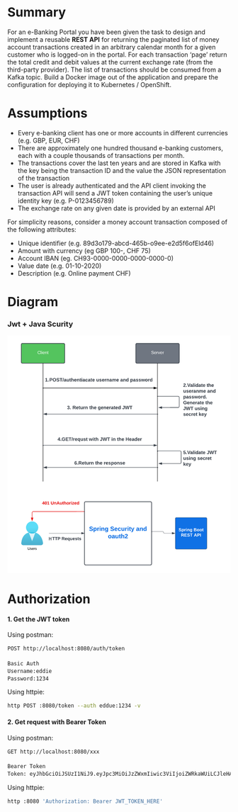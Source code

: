 # Summary

For an e-Banking Portal you have been given the task to design and implement a reusable **REST API** for returning the paginated list of money account transactions created in an arbitrary calendar month for a given customer who is logged-on in the portal. For each transaction ‘page’ return the total credit and debit values at the current exchange rate (from the third-party provider). The list of transactions should be consumed from a Kafka topic. Build a Docker image out of the application and prepare the configuration for deploying it to Kubernetes / OpenShift.

#  Assumptions

-   Every e-banking client has one or more accounts in different currencies (e.g. GBP, EUR, CHF)
-   There are approximately one hundred thousand e-banking customers, each with a couple thousands of transactions per month.
-   The transactions cover the last ten years and are stored in Kafka with the key being the transaction ID and the value the JSON representation of the transaction
-   The user is already authenticated and the API client invoking the transaction API will send a JWT token containing the user’s unique identity key (e.g. P-0123456789)
-   The exchange rate on any given date is provided by an external API

For simplicity reasons, consider a money account transaction composed of the following attributes:
-   Unique identifier (e.g. 89d3o179-abcd-465b-o9ee-e2d5f6ofEld46)
-   Amount with currency (eg GBP 100-, CHF 75)
-   Account IBAN (eg. CH93-0000-0000-0000-0000-0)
-   Value date (e.g. 01-10-2020)
-   Description (e.g. Online payment CHF)

# Diagram
### Jwt + Java Scurity
![Jwt Security Diagram](./png/jwtSecurity.png)


# Authorization
#### 1. Get the JWT token
Using postman:
```bash
POST http://localhost:8080/auth/token

Basic Auth
Username:eddie
Password:1234
```

Using httpie:
```bash
http POST :8080/token --auth eddue:1234 -v
```
#### 2. Get request with Bearer Token


Using postman:

```bash
GET http://localhost:8080/xxx

Bearer Token
Token: eyJhbGciOiJSUzI1NiJ9.eyJpc3MiOiJzZWxmIiwic3ViIjoiZWRkaWUiLCJleHAiOjE2ODA2Mzc0OTAsImlhdCI6MTY4MDYzMzg5MCwic2NvcGUiOiJyZWFkIn0.f1SgPrAZg3xiqRNXAOCnh2FkOQbPz93AYEtgtmNh-eBM3O2UBIzkan8AWWV2wQv2-DUXGfFad2Ud9WQorVGBskUvANptCdwP3ZXC6YHiQD6piQvEed4iqI9WkiQvDBzmgJNMFqp6VDZ7wgX9sXvGZ-vzVfIN7ySKpWQOWIFHPnQSxu_n2AY7OrM-ds1lg1i4ZRSEOoI1XhClS4TEyGmJuDdz99UJRUuc0SA_yhzDyuzPz5zXeRnxqcSQpzHZ86Mo0EPupgtTta5a4noE3bqx4yhZmUVBeQ75cUY5ZeAxj2sk7zBr4sCfWQ1FnWLZ_oM-oZLj0ThQgvJvONWjMVePQg
```

Using httpie:

```bash
http :8080 'Authorization: Bearer JWT_TOKEN_HERE'
```
